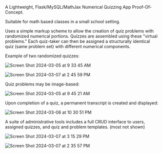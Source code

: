 A Lightweight, Flask/MySQL/MathJax Numerical Quizzing App Proof-Of-Concept.

Suitable for math based classes in a small school setting.

Uses a simple markup scheme to allow the creation of quiz problems with randomized numerical portions. Quizzes are assembled using these "virtual problems." Each quiz-taker can then be assigned a structurally identical quiz (same problem set) with different numerical components.


Example of two randomized quizzes:

![Screen Shot 2024-03-05 at 9 33 45 AM](https://github.com/oscarpoppa/qgen/assets/69337264/b9af64b9-1805-44fe-b464-053c29f7d1c5)

![Screen Shot 2024-03-07 at 2 45 59 PM](https://github.com/oscarpoppa/qgen/assets/69337264/eebbf3d8-8b1c-4932-afdd-662e8e32ca9b)

Quiz problems may be image-based:

![Screen Shot 2024-03-05 at 9 45 21 AM](https://github.com/oscarpoppa/qgen/assets/69337264/4583e1b5-d591-4f2d-8b73-a22a1331f241)

Upon completion of a quiz, a permanent transcript is created and displayed:

![Screen Shot 2024-03-06 at 10 30 51 PM](https://github.com/oscarpoppa/qgen/assets/69337264/4a00329d-8ebd-4c2d-b6d5-fcd6562818b4)

A suite of administrative tools includes a full CRUD interface to users, assigned quizzes, and quiz and problem templates. (most not shown)

![Screen Shot 2024-03-07 at 3 15 29 PM](https://github.com/oscarpoppa/qgen/assets/69337264/48c29595-4e79-44bc-a92a-312124982784)

![Screen Shot 2024-03-07 at 2 35 57 PM](https://github.com/oscarpoppa/qgen/assets/69337264/2a0e53fb-9818-4cb1-8fad-17007703e2a2)

